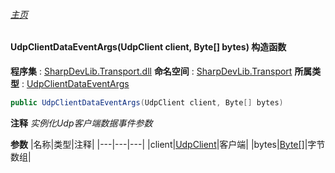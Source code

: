 ###### [主页](./Index.md "主页")
#### UdpClientDataEventArgs(UdpClient client, Byte[] bytes) 构造函数
**程序集** : [SharpDevLib.Transport.dll](./SharpDevLib.Transport.assembly.md "SharpDevLib.Transport.dll")
**命名空间** : [SharpDevLib.Transport](./SharpDevLib.Transport.namespace.md "SharpDevLib.Transport")
**所属类型** : [UdpClientDataEventArgs](./SharpDevLib.Transport.UdpClientDataEventArgs.md "UdpClientDataEventArgs")
``` csharp
public UdpClientDataEventArgs(UdpClient client, Byte[] bytes)
```
**注释**
*实例化Udp客户端数据事件参数*

**参数**
|名称|类型|注释|
|---|---|---|
|client|[UdpClient](./SharpDevLib.Transport.UdpClient.md "UdpClient")|客户端|
|bytes|[Byte\[\]](https://learn.microsoft.com/en-us/dotnet/api/system.byte[] "Byte\[\]")|字节数组|

